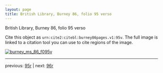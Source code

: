 ```yaml
---
layout: page
title: British Library, Burney 86, folio 95 verso
---
```


British Library, Burney 86, folio 95 verso

Cite this object as `urn:cite2:citebl:burney86pages.v1:95v`.  The full image is linked to a citation tool you can use to cite regions of the image.

[![burney_ms_86_f095v](http://www.homermultitext.org/iipsrv?IIIF=/project/homer/pyramidal/deepzoom/citebl/burney86imgs/v1/burney_ms_86_f095v.tif/full/800,/0/default.jpg)](http://www.homermultitext.org/ict2/?urn=urn:cite2:citebl:burney86imgs.v1:burney_ms_86_f095v) 

---

previous:  [95r](../95r/) | next: [96r](../96r/)
